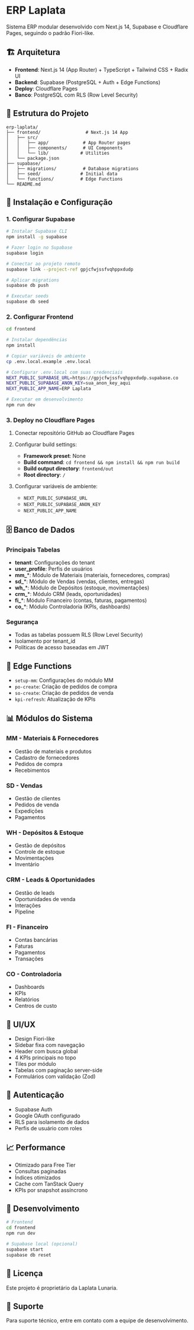 # ERP Laplata

Sistema ERP modular desenvolvido com Next.js 14, Supabase e Cloudflare Pages, seguindo o padrão Fiori-like.

## 🏗️ Arquitetura

- **Frontend**: Next.js 14 (App Router) + TypeScript + Tailwind CSS + Radix UI
- **Backend**: Supabase (PostgreSQL + Auth + Edge Functions)
- **Deploy**: Cloudflare Pages
- **Banco**: PostgreSQL com RLS (Row Level Security)

## 📁 Estrutura do Projeto

```
erp-laplata/
├── frontend/                 # Next.js 14 App
│   ├── src/
│   │   ├── app/             # App Router pages
│   │   ├── components/      # UI Components
│   │   └── lib/            # Utilities
│   └── package.json
├── supabase/
│   ├── migrations/          # Database migrations
│   ├── seed/               # Initial data
│   └── functions/          # Edge Functions
└── README.md
```

## 🚀 Instalação e Configuração

### 1. Configurar Supabase

```bash
# Instalar Supabase CLI
npm install -g supabase

# Fazer login no Supabase
supabase login

# Conectar ao projeto remoto
supabase link --project-ref gpjcfwjssfvqhppxdudp

# Aplicar migrations
supabase db push

# Executar seeds
supabase db seed
```

### 2. Configurar Frontend

```bash
cd frontend

# Instalar dependências
npm install

# Copiar variáveis de ambiente
cp .env.local.example .env.local

# Configurar .env.local com suas credenciais
NEXT_PUBLIC_SUPABASE_URL=https://gpjcfwjssfvqhppxdudp.supabase.co
NEXT_PUBLIC_SUPABASE_ANON_KEY=sua_anon_key_aqui
NEXT_PUBLIC_APP_NAME=ERP Laplata

# Executar em desenvolvimento
npm run dev
```

### 3. Deploy no Cloudflare Pages

1. Conectar repositório GitHub ao Cloudflare Pages
2. Configurar build settings:
   - **Framework preset**: None
   - **Build command**: `cd frontend && npm install && npm run build`
   - **Build output directory**: `frontend/out`
   - **Root directory**: `/`

3. Configurar variáveis de ambiente:
   - `NEXT_PUBLIC_SUPABASE_URL`
   - `NEXT_PUBLIC_SUPABASE_ANON_KEY`
   - `NEXT_PUBLIC_APP_NAME`

## 🗄️ Banco de Dados

### Principais Tabelas

- **tenant**: Configurações do tenant
- **user_profile**: Perfis de usuários
- **mm_***: Módulo de Materiais (materiais, fornecedores, compras)
- **sd_***: Módulo de Vendas (vendas, clientes, entregas)
- **wh_***: Módulo de Depósitos (estoque, movimentações)
- **crm_***: Módulo CRM (leads, oportunidades)
- **fi_***: Módulo Financeiro (contas, faturas, pagamentos)
- **co_***: Módulo Controladoria (KPIs, dashboards)

### Segurança

- Todas as tabelas possuem RLS (Row Level Security)
- Isolamento por tenant_id
- Políticas de acesso baseadas em JWT

## 🔧 Edge Functions

- `setup-mm`: Configurações do módulo MM
- `po-create`: Criação de pedidos de compra
- `so-create`: Criação de pedidos de venda
- `kpi-refresh`: Atualização de KPIs

## 📊 Módulos do Sistema

### MM - Materiais & Fornecedores
- Gestão de materiais e produtos
- Cadastro de fornecedores
- Pedidos de compra
- Recebimentos

### SD - Vendas
- Gestão de clientes
- Pedidos de venda
- Expedições
- Pagamentos

### WH - Depósitos & Estoque
- Gestão de depósitos
- Controle de estoque
- Movimentações
- Inventário

### CRM - Leads & Oportunidades
- Gestão de leads
- Oportunidades de venda
- Interações
- Pipeline

### FI - Financeiro
- Contas bancárias
- Faturas
- Pagamentos
- Transações

### CO - Controladoria
- Dashboards
- KPIs
- Relatórios
- Centros de custo

## 🎨 UI/UX

- Design Fiori-like
- Sidebar fixa com navegação
- Header com busca global
- 4 KPIs principais no topo
- Tiles por módulo
- Tabelas com paginação server-side
- Formulários com validação (Zod)

## 🔐 Autenticação

- Supabase Auth
- Google OAuth configurado
- RLS para isolamento de dados
- Perfis de usuário com roles

## 📈 Performance

- Otimizado para Free Tier
- Consultas paginadas
- Índices otimizados
- Cache com TanStack Query
- KPIs por snapshot assíncrono

## 🧪 Desenvolvimento

```bash
# Frontend
cd frontend
npm run dev

# Supabase local (opcional)
supabase start
supabase db reset
```

## 📝 Licença

Este projeto é proprietário da Laplata Lunaria.

## 🤝 Suporte

Para suporte técnico, entre em contato com a equipe de desenvolvimento.